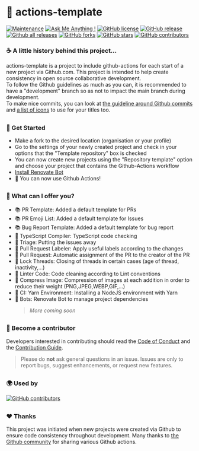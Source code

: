 # :green_heart: actions-template

[![Maintenance](https://img.shields.io/badge/Maintained%3F-yes-green?style=flat-square)](https://GitHub.com/GregoireF/actions-template/graphs/commit-activity)
[![Ask Me Anything !](https://img.shields.io/badge/Ask%20me-anything-1abc9c?style=flat-square)](https://github.com/GregoireF/actions-template/discussions)
[![GitHub license](https://img.shields.io/github/license/GregoireF/actions-template?style=flat-square)](https://github.com/GregoireF/actions-template/blob/master/LICENSE)
[![GitHub release](https://img.shields.io/github/v/release/GregoireF/actions-template?include_prereleases&style=flat-square)](https://github.com/GregoireF/actions-template/releases/)
[![Github all releases](https://img.shields.io/github/downloads/GregoireF/actions-template/total?style=flat-square)](https://github.com/GregoireF/actions-template/releases/)
[![GitHub forks](https://img.shields.io/github/forks/GregoireF/actions-template?style=flat-square)](https://github.com/GregoireF/actions-template/network/members)
[![GitHub stars](https://img.shields.io/github/stars/GregoireF/actions-template?style=flat-square)](https://github.com/GregoireF/actions-template/stargazers/)
[![GitHub contributors](https://img.shields.io/github/contributors/GregoireF/actions-template?style=flat-square)](https://github.com/GregoireF/actions-template/graphs/contributors)

### :coffee: A little history behind this project...

actions-template is a project to include github-actions for each start of a new project via Github.com. This project is intended to help create consistency in open source collaborative development.<br>To follow the Github guidelines as much as you can, it is recommended to have a "development" branch so as not to impact the main branch during development.<br>To make nice commits, you can look at [the guideline around Github commits](https://www.conventionalcommits.org/en/v1.0.0/) and [a list of icons](https://github.com/GregoireF/actions-template/blob/main/.github/GUIDELINE_COMMITEMOJI.md) to use for your titles too.

##

### :rocket: Get Started

- Make a fork to the desired location (organisation or your profile)
- Go to the settings of your newly created project and check in your options that the "Template repository" box is checked
- You can now create new projects using the "Repository template" option and choose your project that contains the Github-Actions workflow
- [Install Renovate Bot](https://github.com/marketplace/renovate)
- :tada: You can now use Github Actions!

##

### :page_facing_up: What can I offer you?

- :books: PR Template: Added a default template for PRs
- :books: PR Emoji List: Added a default template for Issues
- :books: Bug Report Template: Added a default template for bug report
- :construction_worker: TypeScript Compiler: TypeScript code checking
- :construction_worker: Triage: Putting the issues away
- :construction_worker: Pull Request Labeler: Apply useful labels according to the changes
- :construction_worker: Pull Request: Automatic assignment of the PR to the creator of the PR
- :construction_worker: Lock Threads: Closing of threads in certain cases (age of thread, inactivity,...)
- :construction_worker: Linter Code: Code cleaning according to Lint conventions
- :construction_worker: Compress Image: Compression of images at each addition in order to reduce their weight (PNG,JPEG,WEBP,GIF,...)
- :green_heart: CI: Yarn Environment: Installing a NodeJS environment with Yarn
- :robot: Bots: Renovate Bot to manage project dependencies
  > _More coming soon_

##

### :superhero: Become a contributor

Developers interested in contributing should read the [Code of Conduct](https://github.com/GregoireF/actions-template/blob/main/.github/CODE_OF_CONDUCT.md) and the [Contribution Guide](https://google.com).

> Please do **not** ask general questions in an issue. Issues are only to report bugs, suggest
> enhancements, or request new features.

##

### :earth_africa: Used by

[![GitHub contributors](https://avatars.githubusercontent.com/u/84878971?s=60&v=4)](https://github.com/WebReadyProjects)

##

### :heart: Thanks

This project was initiated when new projects were created via Github to ensure code consistency throughout development. Many thanks to [the Github community](https://github.com/marketplace) for sharing various Github actions.
